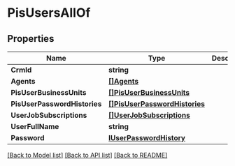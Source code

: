 # PisUsersAllOf

## Properties

Name | Type | Description | Notes
------------ | ------------- | ------------- | -------------
**CrmId** | **string** |  | [optional] 
**Agents** | [**[]Agents**](Agents.md) |  | [optional] 
**PisUserBusinessUnits** | [**[]PisUserBusinessUnits**](PisUserBusinessUnits.md) |  | [optional] 
**PisUserPasswordHistories** | [**[]PisUserPasswordHistories**](PisUserPasswordHistories.md) |  | [optional] 
**UserJobSubscriptions** | [**[]UserJobSubscriptions**](UserJobSubscriptions.md) |  | [optional] 
**UserFullName** | **string** |  | [optional] 
**Password** | [**IUserPasswordHistory**](IUserPasswordHistory.md) |  | [optional] 

[[Back to Model list]](../README.md#documentation-for-models) [[Back to API list]](../README.md#documentation-for-api-endpoints) [[Back to README]](../README.md)


